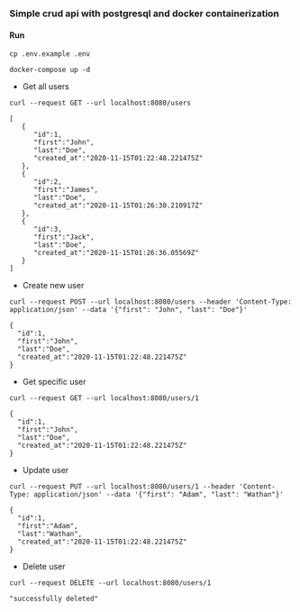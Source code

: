 ### Simple crud api with postgresql and docker containerization

#### Run
```
cp .env.example .env
```
```
docker-compose up -d
```
- Get all users
```
curl --request GET --url localhost:8080/users
```
```
[
   {
      "id":1,
      "first":"John",
      "last":"Doe",
      "created_at":"2020-11-15T01:22:48.221475Z"
   },
   {
      "id":2,
      "first":"James",
      "last":"Doe",
      "created_at":"2020-11-15T01:26:30.210917Z"
   },
   {
      "id":3,
      "first":"Jack",
      "last":"Doe",
      "created_at":"2020-11-15T01:26:36.05569Z"
   }
]
```
- Create new user
```
curl --request POST --url localhost:8080/users --header 'Content-Type: application/json' --data '{"first": "John", "last": "Doe"}'
```
```
{
  "id":1,
  "first":"John",
  "last":"Doe",
  "created_at":"2020-11-15T01:22:48.221475Z"
}
```

- Get specific user
```
curl --request GET --url localhost:8080/users/1
```
```
{
  "id":1,
  "first":"John",
  "last":"Doe",
  "created_at":"2020-11-15T01:22:48.221475Z"
}
```

- Update user
```
curl --request PUT --url localhost:8080/users/1 --header 'Content-Type: application/json' --data '{"first": "Adam", "last": "Wathan"}'
```
```
{
  "id":1,
  "first":"Adam",
  "last":"Wathan",
  "created_at":"2020-11-15T01:22:48.221475Z"
}
```

- Delete user
```
curl --request DELETE --url localhost:8080/users/1
```
```
"successfully deleted"
```
